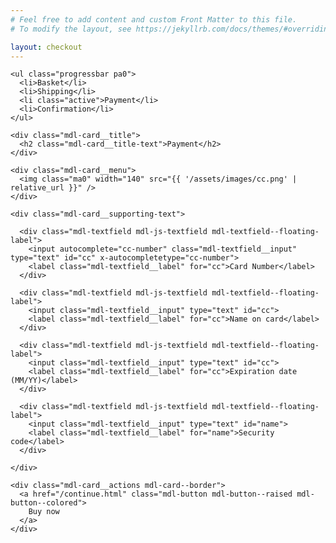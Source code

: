 ```yaml
---
# Feel free to add content and custom Front Matter to this file.
# To modify the layout, see https://jekyllrb.com/docs/themes/#overriding-theme-defaults

layout: checkout
---
```


<div class="pa5 bg-grey">

  <div class="w-100 mb5 overflow-hidden tc">

    <ul class="progressbar pa0">
      <li>Basket</li>
      <li>Shipping</li>
      <li class="active">Payment</li>
      <li>Confirmation</li>
    </ul>

  </div>


  <div class="demo-card-wide mdl-card mdl-shadow--2dp mx-auto">

    <div class="mdl-card__title">
      <h2 class="mdl-card__title-text">Payment</h2>
    </div>

    <div class="mdl-card__menu">
      <img class="ma0" width="140" src="{{ '/assets/images/cc.png' | relative_url }}" />
    </div>

    <div class="mdl-card__supporting-text">

      <div class="mdl-textfield mdl-js-textfield mdl-textfield--floating-label">
        <input autocomplete="cc-number" class="mdl-textfield__input" type="text" id="cc" x-autocompletetype="cc-number">
        <label class="mdl-textfield__label" for="cc">Card Number</label>
      </div>

      <div class="mdl-textfield mdl-js-textfield mdl-textfield--floating-label">
        <input class="mdl-textfield__input" type="text" id="cc">
        <label class="mdl-textfield__label" for="cc">Name on card</label>
      </div>

      <div class="mdl-textfield mdl-js-textfield mdl-textfield--floating-label">
        <input class="mdl-textfield__input" type="text" id="cc">
        <label class="mdl-textfield__label" for="cc">Expiration date (MM/YY)</label>
      </div>

      <div class="mdl-textfield mdl-js-textfield mdl-textfield--floating-label">
        <input class="mdl-textfield__input" type="text" id="name">
        <label class="mdl-textfield__label" for="name">Security code</label>
      </div>

    </div>

    <div class="mdl-card__actions mdl-card--border">
      <a href="/continue.html" class="mdl-button mdl-button--raised mdl-button--colored">
        Buy now
      </a>
    </div>

  </div>

</div>





